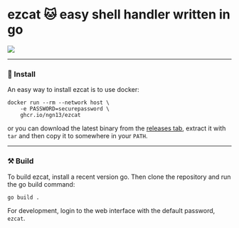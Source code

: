 # ezcat 🐱 easy shell handler written in go
![](/assets/showcase.gif)

---

### 🚀 Install 
An easy way to install ezcat is to use docker:
```
docker run --rm --network host \
    -e PASSWORD=securepassword \
    ghcr.io/ngn13/ezcat
```
or you can download the latest binary from the [releases tab](https://github.com/ngn13/ezcat/releases),
extract it with `tar` and then copy it to somewhere in your `PATH`.

---

### ⚒️ Build
To build ezcat, install a recent version go. Then clone the repository and run the go build command:
```bash
go build .
```
For development, login to the web interface with the default password, `ezcat`.
